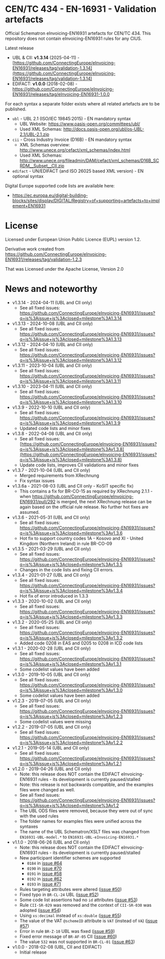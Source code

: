 # CEN/TC 434 - EN-16931 - Validation artefacts

Official Schematron eInvoicing-EN16931 artefacts for CEN/TC 434.
This repository does not contain eInvoicing-EN16931 rules for any CIUS.

Latest release
  * UBL & CII: **v1.3.14** (2025-04-11) - [https://github.com/ConnectingEurope/eInvoicing-EN16931/releases/tag/validation-1.3.14](https://github.com/ConnectingEurope/eInvoicing-EN16931/releases/tag/validation-1.3.14)
  * EDIFACT:   **v1.0.0** (2018-02-08) - https://github.com/ConnectingEurope/eInvoicing-EN16931/releases/tag/eInvoicing-EN16931-1.0.0

For each syntax a separate folder exists where all related artefacts are to be published.

* `ubl` - UBL 2.1 (ISO/IEC 19845:2015) - EN mandatory syntax
  * UBL Website: https://www.oasis-open.org/committees/ubl/
  * Used XML Schemas: http://docs.oasis-open.org/ubl/os-UBL-2.1/UBL-2.1.zip
* `cii` - Cross Industry Invoice (D16B) - EN mandatory syntax
  * XML Schemas overview: http://www.unece.org/cefact/xml_schemas/index.html
  * Used XML Schemas: http://www.unece.org/fileadmin/DAM/cefact/xml_schemas/D16B_SCRDM__Subset__CII.zip
* `edifact` - UN/EDIFACT (and ISO 26025 based XML version) - EN optional syntax

Digital Europe supported code lists are available here:
 
* https://ec.europa.eu/digital-building-blocks/sites/display/DIGITAL/Registry+of+supporting+artefacts+to+implement+EN16931

# License

Licensed under European Union Public Licence (EUPL) version 1.2.

Derivative work created from https://github.com/ConnectingEurope/eInvoicing-EN16931/releases/tag/validation-1.2.3 

That was Licensed under the Apache License, Version 2.0

# News and noteworthy

* v1.3.14 - 2024-04-11 (UBL and CII only)
    * See all fixed issues: https://github.com/ConnectingEurope/eInvoicing-EN16931/issues?q=is%3Aissue+is%3Aclosed+milestone%3A1.3.14
* v1.3.13 - 2024-10-08 (UBL and CII only)
    * See all fixed issues: https://github.com/ConnectingEurope/eInvoicing-EN16931/issues?q=is%3Aissue+is%3Aclosed+milestone%3A1.3.13
* v1.3.12 - 2024-04-10 (UBL and CII only)
    * See all fixed issues: https://github.com/ConnectingEurope/eInvoicing-EN16931/issues?q=is%3Aissue+is%3Aclosed+milestone%3A1.3.12
* v1.3.11 - 2023-10-04 (UBL and CII only)
    * See all fixed issues: https://github.com/ConnectingEurope/eInvoicing-EN16931/issues?q=is%3Aissue+is%3Aclosed+milestone%3A1.3.11
* v1.3.10 - 2023-04-11 (UBL and CII only)
    * See all fixed issues: https://github.com/ConnectingEurope/eInvoicing-EN16931/issues?q=is%3Aissue+is%3Aclosed+milestone%3A1.3.10
* v1.3.9 - 2022-10-10 (UBL and CII only)
    * See all fixed issues: https://github.com/ConnectingEurope/eInvoicing-EN16931/issues?q=is%3Aissue+is%3Aclosed+milestone%3A1.3.9
    * Updated code lists and minor fixes
* v1.3.8 - 2022-04-08 (UBL and CII only)
    * See all fixed issues: [https://github.com/ConnectingEurope/eInvoicing-EN16931/issues?q=is%3Aissue+is%3Aclosed+milestone%3Av1.3.8](https://github.com/ConnectingEurope/eInvoicing-EN16931/issues?q=is%3Aissue+is%3Aclosed+milestone%3A1.3.8)
    * Update code lists, improves CII validations and minor fixes
* v1.3.7 - 2021-10-04 (UBL and CII only)
    * Merged requirements from XRechnung
    * Fix syntax issues
* v1.3.6a - 2021-08-03 (UBL and CII only - KoSIT specific fix)
    * This contains a fix for BR-CO-15 as required by XRechnung 2.1.1 - when https://github.com/ConnectingEurope/eInvoicing-EN16931/pull/292 is merged, the next XRechnung release can be again based on the official rule release. No further hot fixes are assumed.
* v1.3.6 - 2021-05-31 (UBL and CII only)
    * See all fixed issues: https://github.com/ConnectingEurope/eInvoicing-EN16931/issues?q=is%3Aissue+is%3Aclosed+milestone%3Av1.3.6
    * Hot fix to support country codes 1A - Kosovo and XI - United Kingdom (Northern Ireland) in rule BR-CO-09
* v1.3.5 - 2021-03-29 (UBL and CII only)
    * See all fixed issues: https://github.com/ConnectingEurope/eInvoicing-EN16931/issues?q=is%3Aissue+is%3Aclosed+milestone%3Av1.3.5
    * Changes in the code lists and fixing CII errors.
* v1.3.4 - 2021-01-27 (UBL and CII only)
    * See all fixed issues: https://github.com/ConnectingEurope/eInvoicing-EN16931/issues?q=is%3Aissue+is%3Aclosed+milestone%3Av1.3.4
    * Hot fix of error introduced in 1.3.3
* v1.3.3 - 2020-10-02 (UBL and CII only)
    * See all fixed issues: https://github.com/ConnectingEurope/eInvoicing-EN16931/issues?q=is%3Aissue+is%3Aclosed+milestone%3Av1.3.3
* v1.3.2 - 2020-05-25 (UBL and CII only)
    * See all fixed issues: https://github.com/ConnectingEurope/eInvoicing-EN16931/issues?q=is%3Aissue+is%3Aclosed+milestone%3Av1.3.2
    * Added code 0208 in EAS and 0205 to 0208 in ICD code lists
* v1.3.1 - 2020-02-28 (UBL and CII only)
    * See all fixed issues: https://github.com/ConnectingEurope/eInvoicing-EN16931/issues?q=is%3Aissue+is%3Aclosed+milestone%3Av1.3.1
    * Some codelist values have been added
* v1.3.0 - 2019-10-05 (UBL and CII only)
    * See all fixed issues: https://github.com/ConnectingEurope/eInvoicing-EN16931/issues?q=is%3Aissue+is%3Aclosed+milestone%3Av1.3.0
    * Some codelist values have been added
* v1.2.3 - 2019-07-05 (UBL and CII only)
    * See all fixed issues: https://github.com/ConnectingEurope/eInvoicing-EN16931/issues?q=is%3Aissue+is%3Aclosed+milestone%3Av1.2.3
    * Some codelist values were missing
* v1.2.2 - 2019-07-05 (UBL and CII only)
    * See all fixed issues: https://github.com/ConnectingEurope/eInvoicing-EN16931/issues?q=is%3Aissue+is%3Aclosed+milestone%3Av1.2.2
* v1.2.1 - 2019-05-14 (UBL and CII only)
    * See all fixed issues: https://github.com/ConnectingEurope/eInvoicing-EN16931/issues?q=is%3Aissue+is%3Aclosed+milestone%3Av1.2.1
* v1.2.0 - 2019-04-26 (UBL and CII only)
    * Note: this release does NOT contain the EDIFACT eInvoicing-EN16931 rules - its development is currently paused/stalled
    * Note: this release is not backwards compatible, and the examples files were changed as well.
    * See all fixed issues: https://github.com/ConnectingEurope/eInvoicing-EN16931/issues?q=is%3Aissue+is%3Aclosed+milestone%3Av1.2
    * The UBL ODS files were removed, because they were out of sync with the used rules
    * The folder names for examples files were unified across the syntaxes
    * The name of the UBL Schematron/XSLT files was changed from `EN16931-UBL-model.*` to `EN16931-UBL-eInvoicing-EN16931.*`
* v1.1.0 - 2018-06-26 (UBL and CII only)
    * Note: this release does NOT contain the EDIFACT eInvoicing-EN16931 rules - its development is currently paused/stalled
    * New participant identifier schemes are supported
        * `0184` in [issue #64](https://github.com/ConnectingEurope/eInvoicing-EN16931/issues/64)
        * `0190` in [issue #70](https://github.com/ConnectingEurope/eInvoicing-EN16931/issues/70)
        * `0191` in [issue #58](https://github.com/ConnectingEurope/eInvoicing-EN16931/issues/58)
        * `0192` in [issue #62](https://github.com/ConnectingEurope/eInvoicing-EN16931/issues/62)
        * `0193` in [issue #71](https://github.com/ConnectingEurope/eInvoicing-EN16931/issues/71)
    * Rules targeting attributes were altered ([issue #50](https://github.com/ConnectingEurope/eInvoicing-EN16931/issues/50))
    * Fixed typo in `BR-CL-24` UBL ([issue #52](https://github.com/ConnectingEurope/eInvoicing-EN16931/issues/52))
    * Some code list assertions had no `id` attributes ([issue #53](https://github.com/ConnectingEurope/eInvoicing-EN16931/issues/53))
    * Rule `CII-SR-029` was removed and the context of `CII-SR-030` was adopted ([issue #54](https://github.com/ConnectingEurope/eInvoicing-EN16931/issues/54))
    * Using `xs:decimal` instead of `xs:double` ([issue #55](https://github.com/ConnectingEurope/eInvoicing-EN16931/issues/55))
    * The value of the VAT `@schemeID` attribute is `VAT` (instead of `VA`) ([issue #57](https://github.com/ConnectingEurope/eInvoicing-EN16931/issues/57))
    * Error in rule `BR-Z-10` UBL was fixed ([issue #59](https://github.com/ConnectingEurope/eInvoicing-EN16931/issues/59))
    * Fixed error message of `BR-AF-05` CII ([issue #60](https://github.com/ConnectingEurope/eInvoicing-EN16931/issues/60))
    * The value `532` was not supported in `BR-CL-01` ([issue #63](https://github.com/ConnectingEurope/eInvoicing-EN16931/issues/63))
* v1.0.0 - 2018-02-08 (UBL, CII and EDIFACT)
    * Initial release

